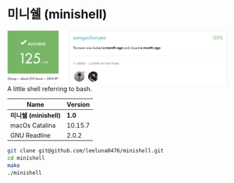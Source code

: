 # 미니쉘 (minishell)
![](docs/pics/125.png)
A little shell referring to bash.

|Name|Version|
|--|--|
|**미니쉘 (minishell)**|**1.0**|
|macOs Catalina|10.15.7|
|GNU Readline|2.0.2|

```sh
git clone git@github.com/leeluna0476/minishell.git
cd minishell
make
./minishell
```
